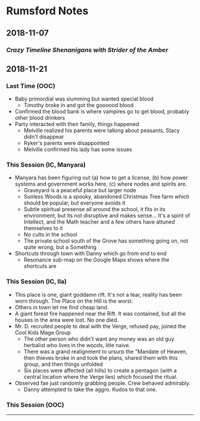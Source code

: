 

# Rumsford Notes


## 2018-11-07

### _Crazy Timeline Shenanigans with Strider of the Amber_



## 2018-11-21

### Last Time (OOC)
* Baby primordial was slumming but wanted special blood
	- Timothy broke in and got the goooood blood
* Confirmed the blood bank is where vampires go to get blood, probably other blood drinkers
* Party interacted with their family, things happened 
    - Melville realized his parents were talking about peasants, Stacy didn't disappear
    - Ryker's parents were disappointed
    - Melville confirmed his lady has some issues


### This Session (IC, Manyara)
* Manyara has been figuring out (a) how to get a license, (b) how power systems and government works here, (c) where nodes and spirits are.
    - Graveyard is a peaceful place but larger node
    - Sunless Woods is a spooky, abandoned Christmas Tree farm which should be popular, but everyone avoids it
    - Subtle spiritual presense all around the school, it fits in its environment, but its not disruptive and makes sense... It's a spirit of Intellect, and the Math teacher and a few others have attuned themselves to it
    - No cults in the school
    - The private school south of the Grove has something going on, not quite wrong, but a Something
* Shortcuts through town with Danny which go from end to end
    - Resonance sub-map on the Google Maps shows where the shortcuts are



### This Session (IC, Ila)
* This place is one, giant goddamn rift.  It's not a tear, reality has been worn through.  The Place on the Hill is the worst.
* Others in town let me find cheap land.
* A giant forest fire happened near the Rift.  It was contained, but all the houses in the area were lost.  No one died.
* Mr. D. recruited people to deal with the Verge, refused pay, joined the Cool Kids Mage Group
    - The other person who didn't want any money was an old guy herbalist who lives in the woods, litle naive.
    - There was a grand realignment to ursurp the "Mandate of Heaven, then thieves broke in and took the plans, shared them with this group, and then things unfolded
    - Six places were affected (all hills) to create a pentagon (with a central location where the Verge lies) which focused the ritual.
* Observed fae just randomly grabbing people.  Crew behaved admirably.
    - Danny attempted to take the aggro.  Kudos to that one.


### This Session (OOC)



* * * * *


